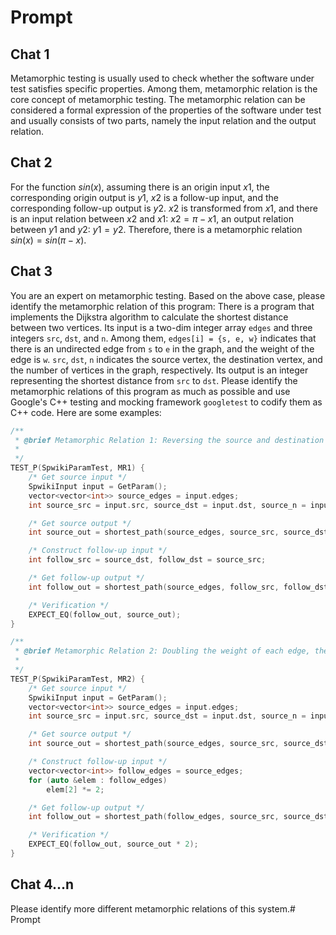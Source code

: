 # Prompt

## Chat 1

Metamorphic testing is usually used to check whether the software under test satisfies specific properties. Among them, metamorphic relation is the core concept of metamorphic testing. The metamorphic relation can be considered a formal expression of the properties of the software under test and usually consists of two parts, namely the input relation and the output relation.

## Chat 2

For the function $sin(x)$, assuming there is an origin input $x1$, the corresponding origin output is $y1$, $x2$ is a follow-up input, and the corresponding follow-up output is $y2$. $x2$ is transformed from $x1$, and there is an input relation between $x2$ and $x1$: $x2=\pi-x1$, an output relation between $y1$ and $y2$: $y1=y2$. Therefore, there is a metamorphic relation $sin(x)=sin(\pi-x)$.

## Chat 3

You are an expert on metamorphic testing. Based on the above case, please identify the metamorphic relation of this program: There is a program that implements the Dijkstra algorithm to calculate the shortest distance between two vertices. Its input is a two-dim integer array `edges` and three integers `src`, `dst`, and `n`. Among them, `edges[i] = {s, e, w}` indicates that there is an undirected edge from `s` to `e` in the graph,  and the weight of the edge is `w`. `src`, `dst`, `n` indicates the source vertex, the destination vertex, and the number of vertices in the graph, respectively. Its output is an integer representing the shortest distance from `src` to `dst`. Please identify the metamorphic relations of this program as much as possible and use Google's C++ testing and mocking framework `googletest` to codify them as C++ code. Here are some examples:

```cpp
/**
 * @brief Metamorphic Relation 1: Reversing the source and destination vertices, the length of the shortest path should be the same.
 *
 */
TEST_P(SpwikiParamTest, MR1) {
    /* Get source input */
    SpwikiInput input = GetParam();
    vector<vector<int>> source_edges = input.edges;
    int source_src = input.src, source_dst = input.dst, source_n = input.n;

    /* Get source output */
    int source_out = shortest_path(source_edges, source_src, source_dst, source_n);

    /* Construct follow-up input */
    int follow_src = source_dst, follow_dst = source_src;

    /* Get follow-up output */
    int follow_out = shortest_path(source_edges, follow_src, follow_dst, source_n);

    /* Verification */
    EXPECT_EQ(follow_out, source_out);
}

/**
 * @brief Metamorphic Relation 2: Doubling the weight of each edge, the length of the shortest path should be doubled.
 *
 */
TEST_P(SpwikiParamTest, MR2) {
    /* Get source input */
    SpwikiInput input = GetParam();
    vector<vector<int>> source_edges = input.edges;
    int source_src = input.src, source_dst = input.dst, source_n = input.n;

    /* Get source output */
    int source_out = shortest_path(source_edges, source_src, source_dst, source_n);

    /* Construct follow-up input */
    vector<vector<int>> follow_edges = source_edges;
    for (auto &elem : follow_edges)
        elem[2] *= 2;

    /* Get follow-up output */
    int follow_out = shortest_path(follow_edges, source_src, source_dst, source_n);

    /* Verification */
    EXPECT_EQ(follow_out, source_out * 2);
}
```

## Chat 4...n

Please identify more different metamorphic relations of this system.# Prompt